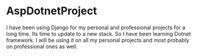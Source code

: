 # AspDotnetProject
I have been using Django for my personal and professional projects for a long time. Its time to update to a new stack. So I have been learning Dotnet framework. I will be using it on all my personal projects and most probably on professional ones as well.
